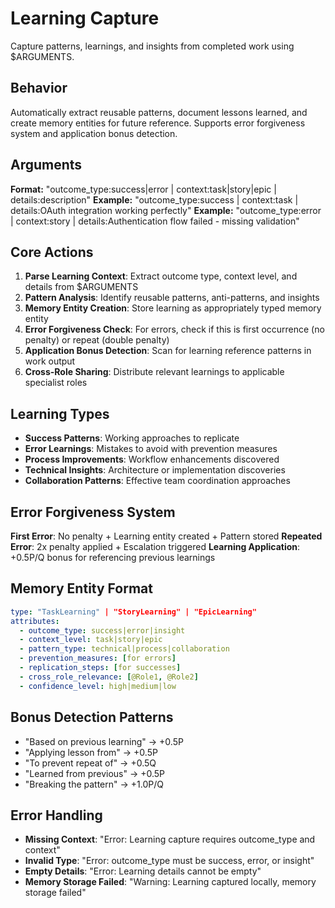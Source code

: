 # Learning Capture

Capture patterns, learnings, and insights from completed work using $ARGUMENTS.

## Behavior
Automatically extract reusable patterns, document lessons learned, and create memory entities for future reference. Supports error forgiveness system and application bonus detection.

## Arguments
**Format:** "outcome_type:success|error | context:task|story|epic | details:description"
**Example:** "outcome_type:success | context:task | details:OAuth integration working perfectly"
**Example:** "outcome_type:error | context:story | details:Authentication flow failed - missing validation"

## Core Actions
1. **Parse Learning Context**: Extract outcome type, context level, and details from $ARGUMENTS
2. **Pattern Analysis**: Identify reusable patterns, anti-patterns, and insights
3. **Memory Entity Creation**: Store learning as appropriately typed memory entity
4. **Error Forgiveness Check**: For errors, check if this is first occurrence (no penalty) or repeat (double penalty)
5. **Application Bonus Detection**: Scan for learning reference patterns in work output
6. **Cross-Role Sharing**: Distribute relevant learnings to applicable specialist roles

## Learning Types
- **Success Patterns**: Working approaches to replicate
- **Error Learnings**: Mistakes to avoid with prevention measures
- **Process Improvements**: Workflow enhancements discovered
- **Technical Insights**: Architecture or implementation discoveries
- **Collaboration Patterns**: Effective team coordination approaches

## Error Forgiveness System
**First Error**: No penalty + Learning entity created + Pattern stored
**Repeated Error**: 2x penalty applied + Escalation triggered
**Learning Application**: +0.5P/Q bonus for referencing previous learnings

## Memory Entity Format
```yaml
type: "TaskLearning" | "StoryLearning" | "EpicLearning"
attributes:
  - outcome_type: success|error|insight
  - context_level: task|story|epic
  - pattern_type: technical|process|collaboration
  - prevention_measures: [for errors]
  - replication_steps: [for successes]
  - cross_role_relevance: [@Role1, @Role2]
  - confidence_level: high|medium|low
```

## Bonus Detection Patterns
- "Based on previous learning" → +0.5P
- "Applying lesson from" → +0.5P  
- "To prevent repeat of" → +0.5Q
- "Learned from previous" → +0.5P
- "Breaking the pattern" → +1.0P/Q

## Error Handling
- **Missing Context**: "Error: Learning capture requires outcome_type and context"
- **Invalid Type**: "Error: outcome_type must be success, error, or insight"
- **Empty Details**: "Error: Learning details cannot be empty"
- **Memory Storage Failed**: "Warning: Learning captured locally, memory storage failed"
